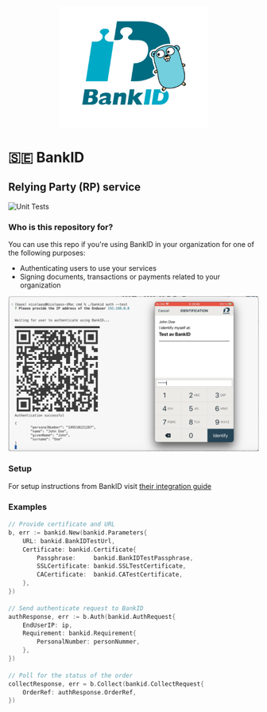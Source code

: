 <div align="center">
    <img width=300 src="./bankid-go.png"/>
</div>

# 🇸🇪 BankID
## Relying Party (RP) service
![ Unit Tests](https://github.com/nicolaa5/bankid/actions/workflows/unit.tests.yml/badge.svg)  

### Who is this repository for? 
You can use this repo if you're using BankID in your organization for one of the following purposes: 
- Authenticating users to use your services
- Signing documents, transactions or payments related to your organization

<img width=800 src="./authflow.jpg"/>

### Setup
For setup instructions from BankID visit [their integration guide](https://www.bankid.com/en/utvecklare/guider/teknisk-integrationsguide/rp-introduktion)

### Examples
```go
// Provide certificate and URL 
b, err := bankid.New(bankid.Parameters{
    URL: bankid.BankIDTestUrl,
    Certificate: bankid.Certificate{
        Passphrase:     bankid.BankIDTestPassphrase,
        SSLCertificate: bankid.SSLTestCertificate,
        CACertificate:  bankid.CATestCertificate,
    },
})

// Send authenticate request to BankID
authResponse, err := b.Auth(bankid.AuthRequest{
    EndUserIP: ip,
    Requirement: bankid.Requirement{
        PersonalNumber: personNummer,
    },
})

// Poll for the status of the order
collectResponse, err = b.Collect(bankid.CollectRequest{
    OrderRef: authResponse.OrderRef,
})
```